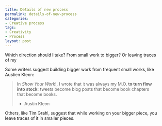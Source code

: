 ```yaml
---
title: Details of new process
permalink: details-of-new-process
categories:
- Creative process
tags:
- Creativity
- Process
layout: post
---
```

Which direction should I take?
From small work to bigger?
Or leaving traces of my 

Some writers suggest building bigger work from frequent small works, like Austien Kleon:

> In *Show Your Work*!, I wrote that it was always my M.O. **to turn flow into stock**: tweets become blog posts that become book chapters that become books.
>   - Austin Kleon

Others, like Tim Grahl, suggest that while working on your bigger piece, you leave traces of it in smaller pieces.
